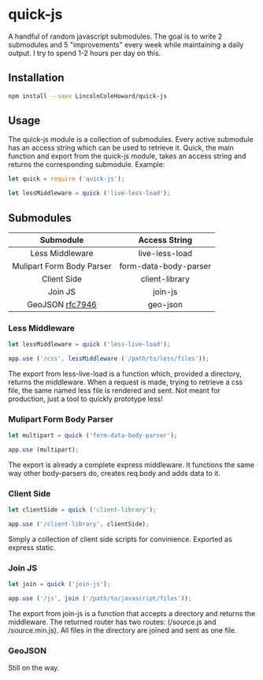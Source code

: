 # quick-js
A handful of random javascript submodules.
The goal is to write 2 submodules and 5 "improvements" every week while maintaining a daily output. I try to spend 1-2 hours per day on this.

## Installation
```bash
npm install --save LincolnColeHoward/quick-js
```

## Usage
The quick-js module is a collection of submodules.
Every active submodule has an access string which can be used to retrieve it.
Quick, the main function and export from the quick-js module, takes an access string and returns the corresponding submodule.
Example:
```javascript
let quick = require ('quick-js');

let lessMiddleware = quick ('live-less-load');
```

## Submodules
| Submodule                                               | Access String               | 
| :-----------------------------------------------------: | :-------------------------: |
| Less Middleware                                         | live-less-load              |
| Mulipart Form Body Parser                               | form-data-body-parser       |
| Client Side                                             | client-library              |
| Join JS                                                 | join-js                     |
| GeoJSON [rfc7946](https://tools.ietf.org/html/rfc7946)  | geo-json                    |

### Less Middleware
```javascript
let lessMiddleware = quick ('less-live-load');

app.use ('/css', lessMiddleware ('/path/to/less/files'));
```
The export from less-live-load is a function which, provided a directory, returns the middleware.
When a request is made, trying to retrieve a css file, the same named less file is rendered and sent.
Not meant for production, just a tool to quickly prototype less!

### Mulipart Form Body Parser
```javascript
let multipart = quick ('form-data-body-parser');

app.use (multipart);
```
The export is already a complete express middleware.
It functions the same way other body-parsers do, creates req.body and adds data to it.

### Client Side
```javascript
let clientSide = quick ('client-library');

app.use ('/client-library', clientSide);
```
Simply a collection of client side scripts for convinience. Exported as express static.

### Join JS
```javascript
let join = quick ('join-js');

app.use ('/js', join ('/path/to/javascript/files'));
```
The export from join-js is a function that accepts a directory and returns the middleware.
The returned router has two routes: (/source.js and /source.min.js).
All files in the directory are joined and sent as one file.

### GeoJSON
Still on the way.
